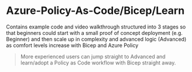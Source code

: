 # Azure-Policy-As-Code/Bicep/Learn

Contains example code and video walkthrough structured into 3 stages so that beginners could start with a small proof of concept deployment (e.g. Beginner) and then scale up in complexity and advanced logic (Advanced) as comfort levels increase with Bicep and Azure Policy

> More experienced users can jump straight to Advanced and learn/adopt a Policy as Code workflow with Bicep straight away.

